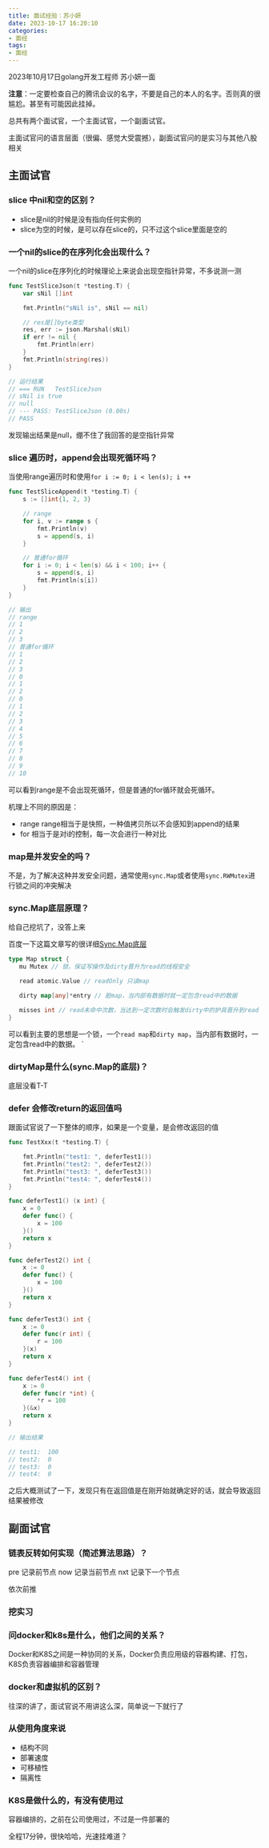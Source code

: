 ```yaml
---
title: 面试经验：苏小妍
date: 2023-10-17 16:20:10
categories: 
- 面经
tags:
- 面经
---
```


2023年10月17日golang开发工程师 苏小妍一面

**注意**：一定要检查自己的腾讯会议的名字，不要是自己的本人的名字。否则真的很尴尬。甚至有可能因此挂掉。

总共有两个面试官，一个主面试官，一个副面试官。

主面试官问的语言层面（很偏、感觉大受震撼），副面试官问的是实习与其他八股相关

## 主面试官

### slice 中nil和空的区别？

- slice是nil的时候是没有指向任何实例的
- slice为空的时候，是可以存在slice的，只不过这个slice里面是空的

### 一个nil的slice的在序列化会出现什么？

一个nil的slice在序列化的时候理论上来说会出现空指针异常，不多说测一测

```go
func TestSliceJson(t *testing.T) {
	var sNil []int

	fmt.Println("sNil is", sNil == nil)

	// res是[]byte类型
	res, err := json.Marshal(sNil)
	if err != nil {
		fmt.Println(err)
	}
	fmt.Println(string(res))
}

// 运行结果
// === RUN   TestSliceJson
// sNil is true
// null
// --- PASS: TestSliceJson (0.00s)
// PASS
```

发现输出结果是null，绷不住了我回答的是空指针异常

### slice 遍历时，append会出现死循环吗？

当使用range遍历时和使用`for i := 0; i < len(s); i ++` 

```go
func TestSliceAppend(t *testing.T) {
	s := []int{1, 2, 3}

	// range
	for i, v := range s {
		fmt.Println(v)
		s = append(s, i)
	}

	// 普通for循环
	for i := 0; i < len(s) && i < 100; i++ {
		s = append(s, i)
		fmt.Println(s[i])
	}
}

// 输出
// range
// 1
// 2
// 3
// 普通for循环
// 1
// 2
// 3
// 0
// 1
// 2
// 0
// 1
// 2
// 3
// 4
// 5
// 6
// 7
// 8
// 9
// 10
```

可以看到range是不会出现死循环，但是普通的for循环就会死循环。

机理上不同的原因是：

- range range相当于是快照，一种值拷贝所以不会感知到append的结果
- for 相当于是对i的控制，每一次会进行一种对比

### map是并发安全的吗？

不是，为了解决这种并发安全问题，通常使用`sync.Map`或者使用`sync.RWMutex`进行锁之间的冲突解决

### sync.Map底层原理？

给自己挖坑了，没答上来

百度一下这篇文章写的很详细[Sync.Map底层](https://segmentfault.com/a/1190000043764275)

```go
type Map struct {
   mu Mutex // 锁，保证写操作及dirty晋升为read的线程安全

   read atomic.Value // readOnly 只读map

   dirty map[any]*entry // 脏map，当内部有数据时就一定包含read中的数据

   misses int // read未命中次数，当达到一定次数时会触发dirty中的护具晋升到read
}

```

可以看到主要的思想是一个锁，一个`read map`和`dirty map`，当内部有数据时，一定包含read中的数据。
`

### dirtyMap是什么(sync.Map的底层)？

底层没看T-T

### defer 会修改return的返回值吗

跟面试官说了一下整体的顺序，如果是一个变量，是会修改返回的值

```go
func TestXxx(t *testing.T) {

	fmt.Println("test1: ", deferTest1())
	fmt.Println("test2: ", deferTest2())
	fmt.Println("test3: ", deferTest3())
	fmt.Println("test4: ", deferTest4())
}

func deferTest1() (x int) {
	x = 0
	defer func() {
		x = 100
	}()
	return x
}

func deferTest2() int {
	x := 0
	defer func() {
		x = 100
	}()
	return x
}

func deferTest3() int {
	x := 0
	defer func(r int) {
		r = 100
	}(x)
	return x
}

func deferTest4() int {
	x := 0
	defer func(r *int) {
		*r = 100
	}(&x)
	return x
}

// 输出结果

// test1:  100
// test2:  0
// test3:  0
// test4:  0
```

之后大概测试了一下，发现只有在返回值是在刚开始就确定好的话，就会导致返回结果被修改

## 副面试官

### 链表反转如何实现（简述算法思路）？

pre 记录前节点
now 记录当前节点
nxt 记录下一个节点

依次前推

### 挖实习

### 问docker和k8s是什么，他们之间的关系？

Docker和K8S之间是一种协同的关系，Docker负责应用级的容器构建、打包，K8S负责容器编排和容器管理

### docker和虚拟机的区别？

往深的讲了，面试官说不用讲这么深，简单说一下就行了

### 从使用角度来说

- 结构不同
- 部署速度
- 可移植性
- 隔离性

### K8S是做什么的，有没有使用过

容器编排的，之前在公司使用过，不过是一件部署的

全程17分钟，很快哈哈，光速挂难道？